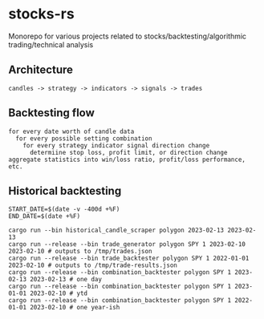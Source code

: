 # stocks-rs
Monorepo for various projects related to stocks/backtesting/algorithmic trading/technical analysis

## Architecture

```
candles -> strategy -> indicators -> signals -> trades
```

## Backtesting flow

```
for every date worth of candle data
  for every possible setting combination
    for every strategy indicator signal direction change
      determiine stop loss, profit limit, or direction change
aggregate statistics into win/loss ratio, profit/loss performance, etc.
```

## Historical backtesting

```shell
START_DATE=$(date -v -400d +%F)
END_DATE=$(date +%F)

cargo run --bin historical_candle_scraper polygon 2023-02-13 2023-02-13
cargo run --release --bin trade_generator polygon SPY 1 2023-02-10 2023-02-10 # outputs to /tmp/trades.json
cargo run --release --bin trade_backtester polygon SPY 1 2022-01-01 2023-02-10 # outputs to /tmp/trade-results.json
cargo run --release --bin combination_backtester polygon SPY 1 2023-02-13 2023-02-13 # one day
cargo run --release --bin combination_backtester polygon SPY 1 2023-01-01 2023-02-10 # ytd
cargo run --release --bin combination_backtester polygon SPY 1 2022-01-01 2023-02-10 # one year-ish
```
